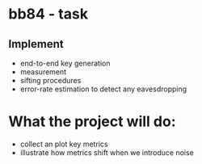 # bb84 - task

## Implement

* end-to-end key generation
* measurement
* sifting procedures
* error-rate estimation to detect any eavesdropping

# What the project will do: 

* collect an plot key metrics
* illustrate how metrics shift when we introduce noise
